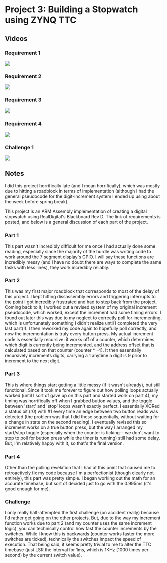 # Project 3: Building a Stopwatch using ZYNQ TTC

## Videos
### Requirement 1
![](p3r1.gif)

### Requirement 2
![](p3r2.gif)

### Requirement 3
![](p3r3.gif)

### Requirement 4
![](p3r4.gif)

### Challenge 1
![](p3c1.gif)

## Notes
I did this project horrifically late (and I mean horrifically), which was mostly due to hitting a roadblock in terms of implementation (although I had the general pseudocode for the digit-increment system I ended up using about the week before spring break).

This project is an ARM Assembly implementation of creating a digital stopwatch using RealDigital's Blackboard Rev D. The link of requirements is posted, and below is a general discussion of each part of the project.

### Part 1
This part wasn't incredibly difficult for me once I had actually done some reading, especially since the majority of the hurdle was writing code to work around the 7 segment display's GPIO. I will say these functions are incredibly messy (and I have no doubt there are ways to complete the same tasks with less lines), they work incredibly reliably.

### Part 2
This was my first major roadblock that corresponds to most of the delay of this project. I kept hitting dissassembly errors and triggering interrupts to the point I got incredibly frustrated and had to step back from the project. Coming back to it, I worked out a revised system of my original increment pseudocode, which worked, except the increment had some timing errors.
I found out later this was due to my neglect to correctly poll for incrementing, which is unfortunately something I didn't realize until I completed the very last part(!). I then reworked my code again to hopefully poll correctly, and now the incrementation is truly every button press.
My actual increment code is essentially recursive: it works off of a counter, which determines which digit is currently being incremented, and the address offset that is calculated based on that counter (counter * -4). It then essentially recursively increments digits, carrying a 1 anytime a digit is 9 prior to increment to the next digit.

### Part 3
This is where things start getting a little messy (if it wasn't already), but still functional. Since it took me forever to figure out how polling loops actually worked (until I sort of gave up on this part and started work on part 4), my timing was horrifically off when I grabbed button values, and the toggle between 'start' and 'stop' loops wasn't exactly perfect. I essentially XORed a status bit (r0) with #1 every time an edge between two button reads was detected (the problem was that I did these sequentially, without waiting for a change in state on the second reading).
I eventually revised this so increment works on a true button press, but the way I arranged my start/stop toggle (especially when the counter is ticking-- we don't want to stop to poll for button press while the timer is running) still had some delay. But, I'm relatively happy with it, so that's the final version.

### Part 4
Other than the polling revelation that I had at this point that caused me to retroactively fix my code because I'm a perfectionist (though clearly not entirely), this part was pretty simple. I began working out the math for an accurate timebase, but sort of decided just to go with the 0.995ms (it's good enough for me).

### Challenge
I only really half-attempted the first challenge (on accident really) because I'd rather get going on the other projects. But, due to the way my increment function works due to part 2 (and my counter uses the same increment logic), you can technically control how fast the counter increments by the switches. While I know this is backwards (counter works faster the more switches are ticked), technically the switches impact the speed of execution.
That being said, it seems pretty trivial to me to alter the TTC timebase (just LSR the interval for 1ms, which is 1KHz (1000 times per second) by the current switch value).
